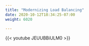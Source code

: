 ```yaml
---
title: "Modernizing Load Balancing"
date: 2020-10-12T18:34:25-07:00
weight: 6020

---
```


{{< youtube  JEUUBBiULM0  >}}

